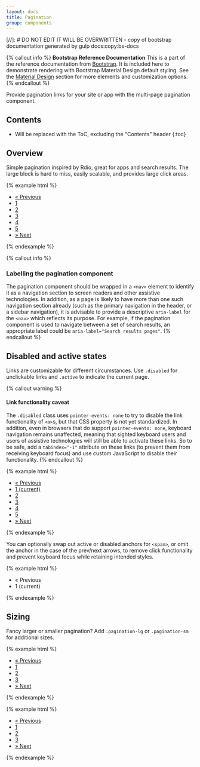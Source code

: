 ```yaml
---
layout: docs
title: Pagination
group: components
---
```


[//]: # DO NOT EDIT IT WILL BE OVERWRITTEN - copy of bootstrap documentation generated by gulp docs:copy:bs-docs

{% callout info %}
**Bootstrap Reference Documentation**
This is a part of the reference documentation from <a href="http://getbootstrap.com">Bootstrap</a>.
It is included here to demonstrate rendering with Bootstrap Material Design default styling.
See the <a href="/material-design/buttons">Material Design</a> section for more elements and customization options.
{% endcallout %}




Provide pagination links for your site or app with the multi-page pagination component.

## Contents

* Will be replaced with the ToC, excluding the "Contents" header
{:toc}

## Overview

Simple pagination inspired by Rdio, great for apps and search results. The large block is hard to miss, easily scalable, and provides large click areas.

{% example html %}
<nav aria-label="Page navigation">
  <ul class="pagination">
    <li class="page-item">
      <a class="page-link" href="#0" aria-label="Previous">
        <span aria-hidden="true">&laquo;</span>
        <span class="sr-only">Previous</span>
      </a>
    </li>
    <li class="page-item"><a class="page-link" href="#0">1</a></li>
    <li class="page-item"><a class="page-link" href="#0">2</a></li>
    <li class="page-item"><a class="page-link" href="#0">3</a></li>
    <li class="page-item"><a class="page-link" href="#0">4</a></li>
    <li class="page-item"><a class="page-link" href="#0">5</a></li>
    <li class="page-item">
      <a class="page-link" href="#0" aria-label="Next">
        <span aria-hidden="true">&raquo;</span>
        <span class="sr-only">Next</span>
      </a>
    </li>
  </ul>
</nav>
{% endexample %}

{% callout info %}
### Labelling the pagination component

The pagination component should be wrapped in a `<nav>` element to identify it as a navigation section to screen readers and other assistive technologies. In addition, as a page is likely to have more than one such navigation section already (such as the primary navigation in the header, or a sidebar navigation), it is advisable to provide a descriptive `aria-label` for the `<nav>` which reflects its purpose. For example, if the pagination component is used to navigate between a set of search results, an appropriate label could be `aria-label="Search results pages"`.
{% endcallout %}

## Disabled and active states

Links are customizable for different circumstances. Use `.disabled` for unclickable links and `.active` to indicate the current page.

{% callout warning %}
#### Link functionality caveat

The `.disabled` class uses `pointer-events: none` to try to disable the link functionality of `<a>`s, but that CSS property is not yet standardized. In addition, even in browsers that do support `pointer-events: none`, keyboard navigation remains unaffected, meaning that sighted keyboard users and users of assistive technologies will still be able to activate these links. So to be safe, add a `tabindex="-1"` attribute on these links (to prevent them from receiving keyboard focus) and use custom JavaScript to disable their functionality.
{% endcallout %}

{% example html %}
<nav aria-label="...">
  <ul class="pagination">
    <li class="page-item disabled">
      <a class="page-link" href="#0" tabindex="-1" aria-label="Previous">
        <span aria-hidden="true">&laquo;</span>
        <span class="sr-only">Previous</span>
      </a>
    </li>
    <li class="page-item active">
      <a class="page-link" href="#0">1 <span class="sr-only">(current)</span></a>
    </li>
    <li class="page-item"><a class="page-link" href="#0">2</a></li>
    <li class="page-item"><a class="page-link" href="#0">3</a></li>
    <li class="page-item"><a class="page-link" href="#0">4</a></li>
    <li class="page-item"><a class="page-link" href="#0">5</a></li>
    <li class="page-item">
      <a class="page-link" href="#0" aria-label="Next">
        <span aria-hidden="true">&raquo;</span>
        <span class="sr-only">Next</span>
      </a>
    </li>
  </ul>
</nav>
{% endexample %}

You can optionally swap out active or disabled anchors for `<span>`, or omit the anchor in the case of the prev/next arrows, to remove click functionality and prevent keyboard focus while retaining intended styles.

{% example html %}
<nav aria-label="...">
  <ul class="pagination">
    <li class="page-item disabled">
      <span class="page-link" aria-label="Previous">
        <span aria-hidden="true">&laquo;</span>
        <span class="sr-only">Previous</span>
      </span>
    </li>
    <li class="page-item active"><span class="page-link">1 <span class="sr-only">(current)</span></span></li>
  </ul>
</nav>
{% endexample %}


## Sizing

Fancy larger or smaller pagination? Add `.pagination-lg` or `.pagination-sm` for additional sizes.

{% example html %}
<nav aria-label="...">
  <ul class="pagination pagination-lg">
    <li class="page-item">
      <a class="page-link" href="#0" aria-label="Previous">
        <span aria-hidden="true">&laquo;</span>
        <span class="sr-only">Previous</span>
      </a>
    </li>
    <li class="page-item"><a class="page-link" href="#0">1</a></li>
    <li class="page-item"><a class="page-link" href="#0">2</a></li>
    <li class="page-item"><a class="page-link" href="#0">3</a></li>
    <li class="page-item">
      <a class="page-link" href="#0" aria-label="Next">
        <span aria-hidden="true">&raquo;</span>
        <span class="sr-only">Next</span>
      </a>
    </li>
  </ul>
</nav>
{% endexample %}

{% example html %}
<nav aria-label="...">
  <ul class="pagination pagination-sm">
    <li class="page-item">
      <a class="page-link" href="#0" aria-label="Previous">
        <span aria-hidden="true">&laquo;</span>
        <span class="sr-only">Previous</span>
      </a>
    </li>
    <li class="page-item"><a class="page-link" href="#0">1</a></li>
    <li class="page-item"><a class="page-link" href="#0">2</a></li>
    <li class="page-item"><a class="page-link" href="#0">3</a></li>
    <li class="page-item">
      <a class="page-link" href="#0" aria-label="Next">
        <span aria-hidden="true">&raquo;</span>
        <span class="sr-only">Next</span>
      </a>
    </li>
  </ul>
</nav>
{% endexample %}
